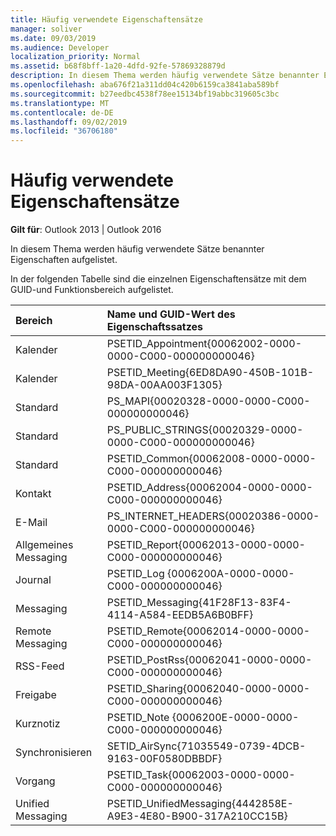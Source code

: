 ```yaml
---
title: Häufig verwendete Eigenschaftensätze
manager: soliver
ms.date: 09/03/2019
ms.audience: Developer
localization_priority: Normal
ms.assetid: b68f8bff-1a20-4dfd-92fe-57869328879d
description: In diesem Thema werden häufig verwendete Sätze benannter Eigenschaften aufgelistet.
ms.openlocfilehash: aba676f21a311dd04c420b6159ca3841aba589bf
ms.sourcegitcommit: b27eedbc4538f78ee15134bf19abbc319605c3bc
ms.translationtype: MT
ms.contentlocale: de-DE
ms.lasthandoff: 09/02/2019
ms.locfileid: "36706180"
---
```

# <a name="commonly-used-property-sets"></a>Häufig verwendete Eigenschaftensätze

**Gilt für**: Outlook 2013 | Outlook 2016 
  
In diesem Thema werden häufig verwendete Sätze benannter Eigenschaften aufgelistet.
  
In der folgenden Tabelle sind die einzelnen Eigenschaftensätze mit dem GUID-und Funktionsbereich aufgelistet.
  
|Bereich|Name und GUID-Wert des Eigenschaftssatzes|
|:-----|:-----|
|Kalender  <br/> |PSETID_Appointment{00062002-0000-0000-C000-000000000046}  <br/> |
|Kalender  <br/> |PSETID_Meeting{6ED8DA90-450B-101B-98DA-00AA003F1305}  <br/> |
|Standard  <br/> |PS_MAPI{00020328-0000-0000-C000-000000000046}  <br/> |
|Standard  <br/> |PS_PUBLIC_STRINGS{00020329-0000-0000-C000-000000000046}  <br/> |
|Standard  <br/> |PSETID_Common{00062008-0000-0000-C000-000000000046}  <br/> |
|Kontakt  <br/> |PSETID_Address{00062004-0000-0000-C000-000000000046}  <br/> |
|E-Mail  <br/> |PS_INTERNET_HEADERS{00020386-0000-0000-C000-000000000046}  <br/> |
|Allgemeines Messaging  <br/> |PSETID_Report{00062013-0000-0000-C000-000000000046}  <br/> |
|Journal  <br/> |PSETID_Log {0006200A-0000-0000-C000-000000000046}  <br/> |
|Messaging   <br/> |PSETID_Messaging{41F28F13-83F4-4114-A584-EEDB5A6B0BFF}  <br/> |
|Remote Messaging  <br/> |PSETID_Remote{00062014-0000-0000-C000-000000000046}  <br/> |
|RSS-Feed  <br/> |PSETID_PostRss{00062041-0000-0000-C000-000000000046}  <br/> |
|Freigabe  <br/> |PSETID_Sharing{00062040-0000-0000-C000-000000000046}  <br/> |
|Kurznotiz  <br/> |PSETID_Note {0006200E-0000-0000-C000-000000000046}  <br/> |
|Synchronisieren  <br/> |SETID_AirSync{71035549-0739-4DCB-9163-00F0580DBBDF}  <br/> |
|Vorgang  <br/> |PSETID_Task{00062003-0000-0000-C000-000000000046}  <br/> |
|Unified Messaging  <br/> |PSETID_UnifiedMessaging{4442858E-A9E3-4E80-B900-317A210CC15B}  <br/> |
   

